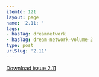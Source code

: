 ```yaml
---
itemId: 121
layout: page
name: '2.11: '
tags:
- hasTag: dreamnetwork
- hasTag: dream-network-volume-2
type: post
urlSlug: '2.11'
---
```

<a href="files/pdfs/Volume_2/2.11-Dream-Network-Bulletin-Vol.2-No.11.pdf" download="">Download issue 2.11</a>